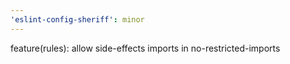 ```yaml
---
'eslint-config-sheriff': minor
---
```


feature(rules): allow side-effects imports in no-restricted-imports
